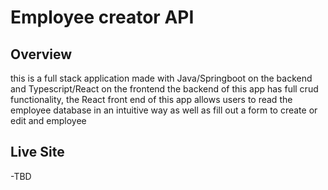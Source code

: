 # Employee creator API

## Overview

this is a full stack application made with Java/Springboot on the backend and Typescript/React on the frontend
the backend of this app has full crud functionality, the React front end of this app allows users to read the employee database in an intuitive way as well as fill out a form to create or edit and employee

## Live Site

-TBD
